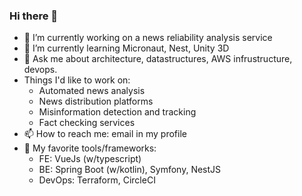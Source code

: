 ### Hi there 👋
- 🔭 I’m currently working on a news reliability analysis service
- 🌱 I’m currently learning Micronaut, Nest, Unity 3D
- 💬 Ask me about architecture, datastructures, AWS infrustructure, devops.
- Things I'd like to work on:
   - Automated news analysis
   - News distribution platforms
   - Misinformation detection and tracking
   - Fact checking services
- 📫 How to reach me: email in my profile
- 💖 My favorite tools/frameworks:
   - FE: VueJs (w/typescript)
   - BE: Spring Boot (w/kotlin), Symfony, NestJS
   - DevOps: Terraform, CircleCI
